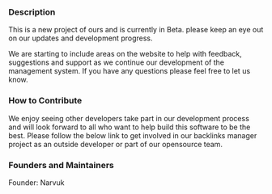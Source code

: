 ### Description


This is a new project of ours and is currently in Beta. please keep an eye out on our updates and development progress.

We are starting to include areas on the website to help with feedback, suggestions and support as we continue our development of the management system. If you have any questions please feel free to let us know. 

### How to Contribute

We enjoy seeing other developers take part in our development process and will look forward to all who want to help build this software to be the best. Please follow the below link to get involved in our backlinks manager project as an outside developer or part of our opensource team.

### Founders and Maintainers

Founder: Narvuk
